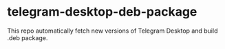 # telegram-desktop-deb-package
This repo automatically fetch new versions of Telegram Desktop and build .deb package.
